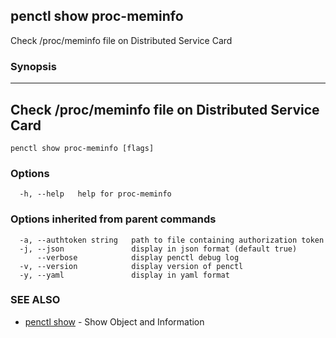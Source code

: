 ## penctl show proc-meminfo

Check /proc/meminfo file on Distributed Service Card

### Synopsis



------------------------------------
 Check /proc/meminfo file on Distributed Service Card 
------------------------------------


```
penctl show proc-meminfo [flags]
```

### Options

```
  -h, --help   help for proc-meminfo
```

### Options inherited from parent commands

```
  -a, --authtoken string   path to file containing authorization token
  -j, --json               display in json format (default true)
      --verbose            display penctl debug log
  -v, --version            display version of penctl
  -y, --yaml               display in yaml format
```

### SEE ALSO
* [penctl show](penctl_show.md)	 - Show Object and Information

